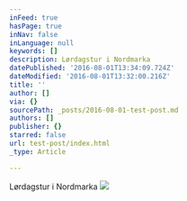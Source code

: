 ```yaml
---
inFeed: true
hasPage: true
inNav: false
inLanguage: null
keywords: []
description: Lørdagstur i Nordmarka
datePublished: '2016-08-01T13:34:09.724Z'
dateModified: '2016-08-01T13:32:00.216Z'
title: ''
author: []
via: {}
sourcePath: _posts/2016-08-01-test-post.md
authors: []
publisher: {}
starred: false
url: test-post/index.html
_type: Article

---
```

Lørdagstur i Nordmarka
![](https://the-grid-user-content.s3-us-west-2.amazonaws.com/a5aa191c-4944-4217-9a08-4b2a0bdc9ad1.jpg)